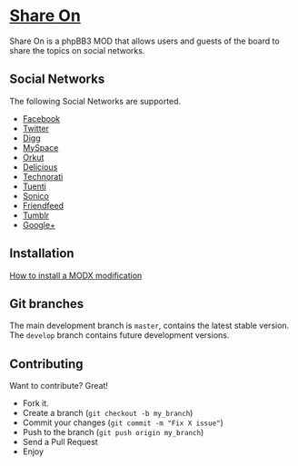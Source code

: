 [Share On](http://www.phpbb.com/customise/db/mod/share_on/)
=============
Share On is a phpBB3 MOD that allows users and guests of the board to share the topics on social networks.


Social Networks
-------
The following Social Networks are supported.
* [Facebook](http://www.facebook.com/)
* [Twitter](http://twitter.com/)
* [Digg](http://digg.com/)
* [MySpace](http://www.myspace.com/)
* [Orkut](http://www.orkut.com/)
* [Delicious](http://delicious.com/)
* [Technorati](http://technorati.com/)
* [Tuenti](http://www.tuenti.com/)
* [Sonico](http://www.sonico.com/)
* [Friendfeed](http://friendfeed.com/)
* [Tumblr](http://www.tumblr.com/)
* [Google+](https://plus.google.com/)


Installation
-----------
[How to install a MODX modification ](http://www.phpbb.com/community/viewtopic.php?f=71&t=724145)


Git branches
------------
The main development branch is `master`, contains the latest stable version. The `develop` branch contains future development versions.


Contributing
------------
Want to contribute? Great!
* Fork it.
* Create a branch (`git checkout -b my_branch`)
* Commit your changes (`git commit -m "Fix X issue"`)
* Push to the branch (`git push origin my_branch`)
* Send a Pull Request
* Enjoy

